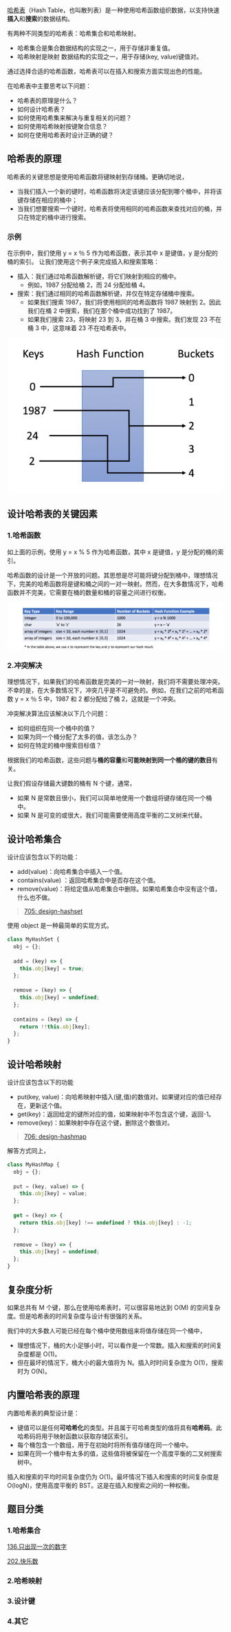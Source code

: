 [哈希表][1]（Hash Table，也叫散列表）是一种使用哈希函数组织数据，以支持快速**插入**和**搜索**的数据结构。

有两种不同类型的哈希表：哈希集合和哈希映射。

- 哈希集合是集合数据结构的实现之一，用于存储非重复值。
- 哈希映射是映射 数据结构的实现之一，用于存储(key, value)键值对。

通过选择合适的哈希函数，哈希表可以在插入和搜索方面实现出色的性能。

在哈希表中主要思考以下问题：

- 哈希表的原理是什么？
- 如何设计哈希表？
- 如何使用哈希集来解决与重复相关的问题？
- 如何使用哈希映射按键聚合信息？
- 如何在使用哈希表时设计正确的键？

[1]: https://leetcode-cn.com/leetbook/read/hash-table

## 哈希表的原理

哈希表的关键思想是使用哈希函数将键映射到存储桶。更确切地说，

- 当我们插入一个新的键时，哈希函数将决定该键应该分配到哪个桶中，并将该键存储在相应的桶中；
- 当我们想要搜索一个键时，哈希表将使用相同的哈希函数来查找对应的桶，并只在特定的桶中进行搜索。

### 示例

在示例中，我们使用 y = x ％ 5 作为哈希函数，表示其中 x 是键值，y 是分配的桶的索引。
让我们使用这个例子来完成插入和搜索策略：

- 插入：我们通过哈希函数解析键，将它们映射到相应的桶中。
  - 例如，1987 分配给桶 2，而 24 分配给桶 4。
- 搜索：我们通过相同的哈希函数解析键，并仅在特定存储桶中搜索。
  - 如果我们搜索 1987，我们将使用相同的哈希函数将 1987 映射到 2。因此我们在桶 2 中搜索，我们在那个桶中成功找到了 1987。
  - 如果我们搜索 23，将映射 23 到 3，并在桶 3 中搜索。我们发现 23 不在桶 3 中，这意味着 23 不在哈希表中。

![image-20200903014440034](./assets/images/image-20200903014440034.png)

## 设计哈希表的关键因素

### 1.哈希函数

如上面的示例，使用 y = x % 5 作为哈希函数，其中 x 是键值，y 是分配的桶的索引。

哈希函数的设计是一个开放的问题。其思想是尽可能将键分配到桶中，理想情况下，完美的哈希函数将是键和桶之间的一对一映射。然而，在大多数情况下，哈希函数并不完美，它需要在桶的数量和桶的容量之间进行权衡。

![image-20200903015703657](./assets/images/image-20200903015703657.png)

### 2.冲突解决

理想情况下，如果我们的哈希函数是完美的一对一映射，我们将不需要处理冲突。不幸的是，在大多数情况下，冲突几乎是不可避免的。例如，在我们之前的哈希函数 y = x ％ 5 中，1987 和 2 都分配给了桶 2，这就是一个冲突。

冲突解决算法应该解决以下几个问题：

- 如何组织在同一个桶中的值？
- 如果为同一个桶分配了太多的值，该怎么办？
- 如何在特定的桶中搜索目标值？

根据我们的哈希函数，这些问题与**桶的容量**和**可能映射到同一个桶的键的数目**有关。

让我们假设存储最大键数的桶有 N 个键，通常，

- 如果 N 是常数且很小，我们可以简单地使用一个数组将键存储在同一个桶中。
- 如果 N 是可变的或很大，我们可能需要使用高度平衡的二叉树来代替。

## 设计哈希集合

设计应该包含以下的功能：

- add(value)：向哈希集合中插入一个值。
- contains(value) ：返回哈希集合中是否存在这个值。
- remove(value)：将给定值从哈希集合中删除。如果哈希集合中没有这个值，什么也不做。

> [705: design-hashset](https://leetcode-cn.com/problems/design-hashset)

使用 object 是一种最简单的实现方式。

```js
class MyHashSet {
  obj = {};

  add = (key) => {
    this.obj[key] = true;
  };

  remove = (key) => {
    this.obj[key] = undefined;
  };

  contains = (key) => {
    return !!this.obj[key];
  };
}
```

## 设计哈希映射

设计应该包含以下的功能

- put(key, value)：向哈希映射中插入(键,值)的数值对。如果键对应的值已经存在，更新这个值。
- get(key)：返回给定的键所对应的值，如果映射中不包含这个键，返回-1。
- remove(key)：如果映射中存在这个键，删除这个数值对。

> [706: design-hashmap](https://leetcode-cn.com/problems/design-hashmap)

解答方式同上，

```js
class MyHashMap {
  obj = {};

  put = (key, value) => {
    this.obj[key] = value;
  };

  get = (key) => {
    return this.obj[key] !== undefined ? this.obj[key] : -1;
  };

  remove = (key) => {
    this.obj[key] = undefined;
  };
}
```

## 复杂度分析

如果总共有 M 个键，那么在使用哈希表时，可以很容易地达到 O(M) 的空间复杂度。但是哈希表的时间复杂度与设计有很强的关系。

我们中的大多数人可能已经在每个桶中使用数组来将值存储在同一个桶中，

- 理想情况下，桶的大小足够小时，可以看作是一个常数。插入和搜索的时间复杂度都是 O(1)。
- 但在最坏的情况下，桶大小的最大值将为 N。插入时时间复杂度为 O(1)，搜索时为 O(N)。

## 内置哈希表的原理

内置哈希表的典型设计是：

- 键值可以是任何**可哈希化**的类型。并且属于可哈希类型的值将具有**哈希码**。此哈希码将用于映射函数以获取存储区索引。
- 每个桶包含一个数组，用于在初始时将所有值存储在同一个桶中。
- 如果在同一个桶中有太多的值，这些值将被保留在一个高度平衡的二叉树搜索树中。

插入和搜索的平均时间复杂度仍为 O(1)。最坏情况下插入和搜索的时间复杂度是 O(logN)，使用高度平衡的 BST。这是在插入和搜索之间的一种权衡。

## 题目分类

### 1.哈希集合

[136.只出现一次的数字](./136.只出现一次的数字)

[202.快乐数](./202.快乐数)

### 2.哈希映射

### 3.设计键

### 4.其它

